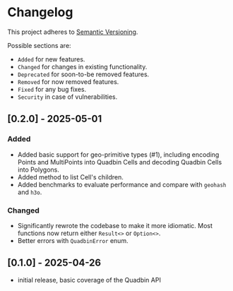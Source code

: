 # Changelog

This project adheres to [Semantic Versioning](https://semver.org/spec/v2.0.0.html).

Possible sections are:

- `Added` for new features.
- `Changed` for changes in existing functionality.
- `Deprecated` for soon-to-be removed features.
- `Removed` for now removed features.
- `Fixed` for any bug fixes.
- `Security` in case of vulnerabilities.

<!-- next-header -->

## [0.2.0] - 2025-05-01

### Added
- Added basic support for geo-primitive types (#1), including encoding Points and MultiPoints into Quadbin Cells and decoding Quadbin Cells into Polygons.
- Added method to list Cell's children.
- Added benchmarks to evaluate performance and compare with `geohash` and `h3o`.

### Changed
- Significantly rewrote the codebase to make it more idiomatic. Most functions now return either `Result<>` or `Option<>`.
- Better errors with `QuadbinError` enum.

## [0.1.0] - 2025-04-26

- initial release, basic coverage of the Quadbin API